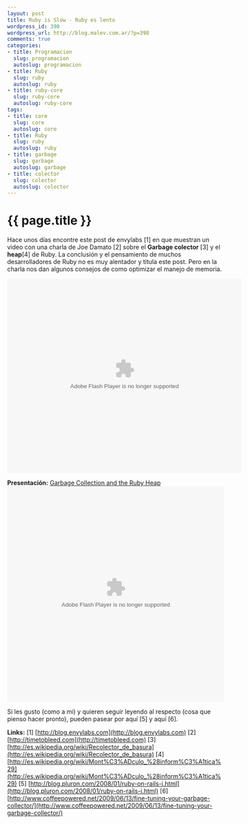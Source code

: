 ```yaml
--- 
layout: post
title: Ruby is Slow - Ruby es lento
wordpress_id: 398
wordpress_url: http://blog.malev.com.ar/?p=398
comments: true
categories: 
- title: Programacion
  slug: programacion
  autoslug: programacion
- title: Ruby
  slug: ruby
  autoslug: ruby
- title: ruby-core
  slug: ruby-core
  autoslug: ruby-core
tags: 
- title: core
  slug: core
  autoslug: core
- title: Ruby
  slug: ruby
  autoslug: ruby
- title: garbage
  slug: garbage
  autoslug: garbage
- title: colector
  slug: colector
  autoslug: colector
---
```

{{ page.title }}
================
Hace unos días encontre este post de envylabs [1] en que muestran un video con una charla de Joe Damato [2] sobre el **Garbage colector** [3] y el **heap**[4] de Ruby. La conclusión y el pensamiento de muchos desarrolladores de Ruby no es muy alentador y titula este post. Pero en la charla nos dan algunos consejos de como optimizar el manejo de memoria.

<object classid="clsid:D27CDB6E-AE6D-11cf-96B8-444553540000" width="545" height="451" id="viddler_87ae120a"><param name="movie" value="http://www.viddler.com/player/87ae120a/" /><param name="allowScriptAccess" value="always" /><param name="allowFullScreen" value="true" /><embed src="http://www.viddler.com/player/87ae120a/" width="545" height="451" type="application/x-shockwave-flash" allowscriptaccess="always" allowfullscreen="true" name="viddler_87ae120a"></embed></object>

**Presentación:**
[Garbage Collection and the Ruby Heap](http://www.scribd.com/doc/32718051/Garbage-Collection-and-the-Ruby-Heap "View Garbage Collection and the Ruby Heap on Scribd") <object id="doc_878657598300320" name="doc_878657598300320" height="500" width="100%" type="application/x-shockwave-flash" data="http://d1.scribdassets.com/ScribdViewer.swf" style="outline:none;"><param name="movie" value="http://d1.scribdassets.com/ScribdViewer.swf" /><param name="wmode" value="opaque" /> <param name="bgcolor" value="#ffffff" /> <param name="allowFullScreen" value="true" /> <param name="allowScriptAccess" value="always" /> <param name="FlashVars" value="document_id=32718051&access_key=key-1hl4d18vocqmc9ilk9a&page=1&viewMode=slideshow" /> <embed id="doc_878657598300320" name="doc_878657598300320" src="http://d1.scribdassets.com/ScribdViewer.swf?document_id=32718051&access_key=key-1hl4d18vocqmc9ilk9a&page=1&viewMode=slideshow" type="application/x-shockwave-flash" allowscriptaccess="always" allowfullscreen="true" height="500" width="100%" wmode="opaque" bgcolor="#ffffff"></embed> </object>

Si les gusto (como a mi) y quieren seguir leyendo al respecto (cosa que pienso hacer pronto), pueden pasear por aquí [5] y aquí [6].

**Links:**
[1] [http://blog.envylabs.com](http://blog.envylabs.com)
[2] [http://timetobleed.com](http://timetobleed.com)
[3] [http://es.wikipedia.org/wiki/Recolector_de_basura](http://es.wikipedia.org/wiki/Recolector_de_basura)
[4] [http://es.wikipedia.org/wiki/Mont%C3%ADculo_%28inform%C3%A1tica%29](http://es.wikipedia.org/wiki/Mont%C3%ADculo_%28inform%C3%A1tica%29)
[5] [http://blog.pluron.com/2008/01/ruby-on-rails-i.html](http://blog.pluron.com/2008/01/ruby-on-rails-i.html)
[6] [http://www.coffeepowered.net/2009/06/13/fine-tuning-your-garbage-collector/](http://www.coffeepowered.net/2009/06/13/fine-tuning-your-garbage-collector/)
